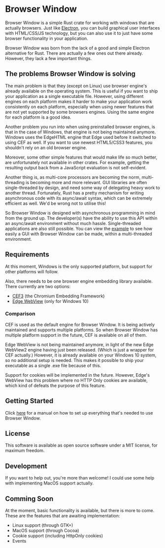 # Browser Window

Browser Window is a simple Rust crate for working with windows that are actually browsers.
Just like [Electron](https://www.electronjs.org/), you can build graphical user interfaces with HTML/CSS/JS technology, but you can also use it to just have some browser functionality in your application.

Browser Window was born from the lack of a good and simple Electron alternative for Rust.
There are actually a few ones out there already.
However, they lack a few important things.

## The problems Browser Window is solving

The main problem is that they (except on Linux) use browser engine's already available on the operating system.
This is useful if you want to ship your application as a single executable file.
However, using different engines on each platform makes it harder to make your application work consistently on each platform, especially when using newer features that are not yet supported by some browsers engines.
Using the same engine for each platform is a good idea.

Another problem you run into when using preinstalled browser engines, is that in the case of Windows, that engine is not being maintained anymore.
Windows uses the EdgeHTML engine that Edge used before it switched to using CEF as well.
If you want to use newest HTML5/CSS3 features, you shouldn't rely on an old browser engine.

Moreover, some other simple features that would make life so much better, are unfortunately not available in other crates.
For example, getting the resulting output back from a JavaScript evaluation is not self-evident.

Another thing is, as multi-core processors are becoming the norm, multi-threading is becoming more and more relevant.
GUI libraries are often single-threaded by design, and need some way of delegating heavy work to another thread.
Fortunately, Rust has a pretty mechanism for writing asynchronous code with its async/await syntax, which can be extremely efficient as well.
We'd be wrong not to utilise this!

So Browser Window is designed with asynchronous programming in mind from the ground up.
The developer(s) have the ability to use this API within an async/await environment without much hassle.
Single-threaded applications are also still possible.
You can view the [example](https://github.com/bamilab/browser-window/tree/master/example) to see how easily a GUI with Browser Window can be made, within a multi-threaded environment.

## Requirements

At this moment, Windows is the only supported platform, but support for other platforms will follow.

Also, there needs to be one browser engine embedding library available.
There currently are two options:
* [CEF3](https://bitbucket.org/chromiumembedded/cef/wiki/Home) (the Chromium Embedding Framework)
* [Edge WebView](https://docs.microsoft.com/en-us/microsoft-edge/hosting/webview) (only for Windows 10)

### Comparison

CEF is used as the default engine for Browser Window.
It is being actively maintained and supports multiple platforms.
So when Browser Window has multiple platform support in the future, CEF is available on all of them.

Edge WebView is not being maintained anymore, in light of the new Edge WebView2 engine having just been released. (Which is just a wrapper for CEF actually.)
However, it is already available on your Windows 10 system, so no additional setup is needed.
This makes it possible to ship your executable as a single .exe file because of this.

Support for cookies will be implemented in the future.
However, Edge's WebView has this problem where no HTTP Only cookies are available, which kind of defeats the purpose of this feature.

## Getting Started

Click [here](./docs/getting-started/WINDOWS.md) for a manual on how to set up everything that's needed to use Browser Window.

## License

This software is available as open source software under a MIT license, for maximum freedom.

## Development

If you want to help out, you're more than welcome! I could use some help with implementing MacOS support actually.

## Comming Soon

At the moment, basic functionality is available, but there is more to come.
These are the features that are awaiting implementation:

* Linux support (through GTK+)
* MacOS support (through Cocoa)
* Cookie support (including HttpOnly cookies)
* Events
